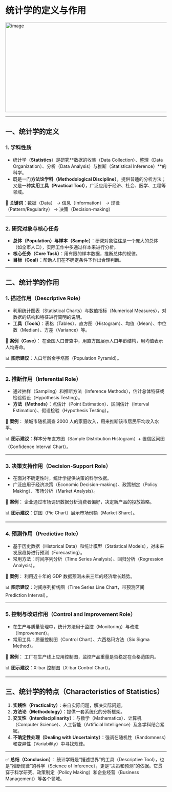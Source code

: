 
# 统计学的定义与作用
<img width="560" height="280" alt="image" src="https://github.com/user-attachments/assets/c7eecb6c-db49-41a6-ab65-4279c1915dd3" />

---

## 一、统计学的定义

### 1. 学科性质

* 统计学（**Statistics**）是研究\*\*数据的收集（Data Collection）、整理（Data Organization）、分析（Data Analysis）与推断（Statistical Inference）\*\*的科学。
* 既是一门**方法论学科（Methodological Discipline）**，提供普适的分析方法；又是一种**实用工具（Practical Tool）**，广泛应用于经济、社会、医学、工程等领域。

📌 **关键词**：数据（Data） → 信息（Information） → 规律（Pattern/Regularity） → 决策（Decision-making）

---

### 2. 研究对象与核心任务

* **总体（Population）与样本（Sample）**：研究对象往往是一个庞大的总体（如全市人口），实际工作中多通过样本来进行分析。
* **核心任务（Core Task）**：用有限的样本数据，推断总体的规律。
* **目标（Goal）**：帮助人们在不确定条件下作出合理判断。

---

## 二、统计学的作用

### 1. 描述作用（Descriptive Role）

* 利用统计图表（Statistical Charts）与数值指标（Numerical Measures），对数据的结构和特征进行简明的说明。
* **工具（Tools）**：表格（Tables）、直方图（Histogram）、均值（Mean）、中位数（Median）、方差（Variance）等。

📍 **案例（Case）**：
在全国人口普查中，用直方图展示人口年龄结构，用均值表示人均寿命。

📊 **图示建议**：人口年龄金字塔图（Population Pyramid）。

---

### 2. 推断作用（Inferential Role）

* 通过抽样（Sampling）和推断方法（Inference Methods），估计总体特征或检验假设（Hypothesis Testing）。
* **方法（Methods）**：点估计（Point Estimation）、区间估计（Interval Estimation）、假设检验（Hypothesis Testing）。

📍 **案例**：
某城市随机调查 2000 人的家庭收入，用来推断该市居民平均收入水平。

📊 **图示建议**：样本分布直方图（Sample Distribution Histogram）+ 置信区间图（Confidence Interval Chart）。

---

### 3. 决策支持作用（Decision-Support Role）

* 在面对不确定性时，统计学提供决策的科学依据。
* 广泛应用于经济决策（Economic Decision-making）、政策制定（Policy Making）、市场分析（Market Analysis）。

📍 **案例**：
企业通过市场调研数据分析消费者偏好，决定新产品的投放策略。

📊 **图示建议**：饼图（Pie Chart）展示市场份额（Market Share）。

---

### 4. 预测作用（Predictive Role）

* 基于历史数据（Historical Data）和统计模型（Statistical Models），对未来发展趋势进行预测（Forecasting）。
* 常用方法：时间序列分析（Time Series Analysis）、回归分析（Regression Analysis）。

📍 **案例**：
利用近十年的 GDP 数据预测未来三年的经济增长趋势。

📊 **图示建议**：时间序列折线图（Time Series Line Chart，带预测区间 Prediction Interval）。

---

### 5. 控制与改进作用（Control and Improvement Role）

* 在生产与质量管理中，统计方法用于监控（Monitoring）与改进（Improvement）。
* 常用工具：质量控制图（Control Chart）、六西格玛方法（Six Sigma Method）。

📍 **案例**：
工厂在生产线上应用控制图，监控产品重量是否稳定在合格范围内。

📊 **图示建议**：X-bar 控制图（X-bar Control Chart）。

---

## 三、统计学的特点（Characteristics of Statistics）

1. **实践性（Practicality）**：来自实际问题，解决实际问题。
2. **方法论（Methodology）**：提供一套系统化的分析框架。
3. **交叉性（Interdisciplinarity）**：与数学（Mathematics）、计算机（Computer Science）、人工智能（Artificial Intelligence）及各学科结合紧密。
4. **不确定性处理（Dealing with Uncertainty）**：强调在随机性（Randomness）和变异性（Variability）中寻找规律。

---

✅ **总结（Conclusion）**：
统计学既是“描述世界”的工具（Descriptive Tool），也是“推断规律”的科学（Science of Inference），更是“决策和预测”的依据。它贯穿于科学研究、政策制定（Policy Making）和企业经营（Business Management）等各个领域。

---

